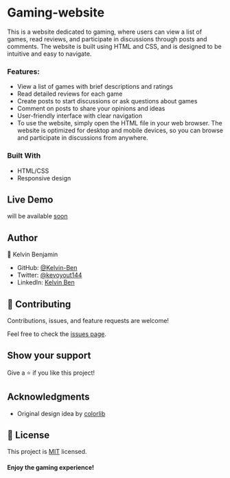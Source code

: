 # Gaming-website
This is a website dedicated to gaming, where users can view a list of games, read reviews, and participate in discussions through posts and comments. The website is built using HTML and CSS, and is designed to be intuitive and easy to navigate.

### Features:

- View a list of games with brief descriptions and ratings
- Read detailed reviews for each game
- Create posts to start discussions or ask questions about games
- Comment on posts to share your opinions and ideas
- User-friendly interface with clear navigation
- To use the website, simply open the HTML file in your web browser. The website is optimized for desktop and mobile devices, so you can browse and participate in discussions from anywhere.

### Built With

- HTML/CSS 
- Responsive design

## Live Demo
  will be available [soon]()
  
 ## Author

👤 Kelvin Benjamin

- GitHub: [@Kelvin-Ben](https://github.com/Kevo-hacker)
- Twitter: [@kevoyout144](https://twitter.com/kevoyout144)
- LinkedIn: [Kelvin Ben](https://www.linkedin.com/in/kelvin-ben-323043173/)


## 🤝 Contributing

Contributions, issues, and feature requests are welcome!

Feel free to check the [issues page](../../issues/).

## Show your support

Give a ⭐️ if you like this project!

## Acknowledgments
- Original design idea by [colorlib](https://colorlib.com/)

## 📝 License

This project is [MIT](https://mit-license.org/) licensed.

#### Enjoy the gaming experience!
